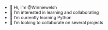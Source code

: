 - 👋 Hi, I’m @Winniewelsh
- 👀 I’m interested in learning and collaborating
- 🌱 I’m currently learning Python
- 💞️ I’m looking to collaborate on several projects


<!---
Winniewelsh/Winniewelsh is a ✨ special ✨ repository because its `README.md` (this file) appears on your GitHub profile.
You can click the Preview link to take a look at your changes.
--->
